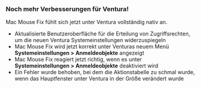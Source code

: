 ### Noch mehr Verbesserungen für Ventura!

Mac Mouse Fix fühlt sich jetzt unter Ventura vollständig nativ an.

- Aktualisierte Benutzeroberfläche für die Erteilung von Zugriffsrechten, um die neuen Ventura Systemeinstellungen widerzuspiegeln
- Mac Mouse Fix wird jetzt korrekt unter Venturas neuem Menü **Systemeinstellungen > Anmeldeobjekte** angezeigt
- Mac Mouse Fix reagiert jetzt richtig, wenn es unter **Systemeinstellungen > Anmeldeobjekte** deaktiviert wird
- Ein Fehler wurde behoben, bei dem die Aktionstabelle zu schmal wurde, wenn das Hauptfenster unter Ventura in der Größe verändert wurde